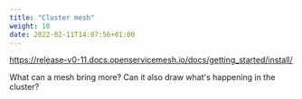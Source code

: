 ```yaml
---
title: "Cluster mesh"
weight: 10
date: 2022-02-11T14:07:56+01:00
---
```


https://release-v0-11.docs.openservicemesh.io/docs/getting_started/install/

What can a mesh bring more? Can it also draw what's happening in the cluster?
